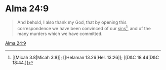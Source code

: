 # Alma 24:9

> And behold, I also thank my God, that by opening this correspondence we have been convinced of our <u>sins</u>[^a], and of the many murders which we have committed.

[Alma 24:9](https://www.churchofjesuschrist.org/study/scriptures/bofm/alma/24?lang=eng&id=p9#p9)


[^a]: [[Micah 3.8|Micah 3:8]]; [[Helaman 13.26|Hel. 13:26]]; [[D&C 18.44|D&C 18:44.]]

